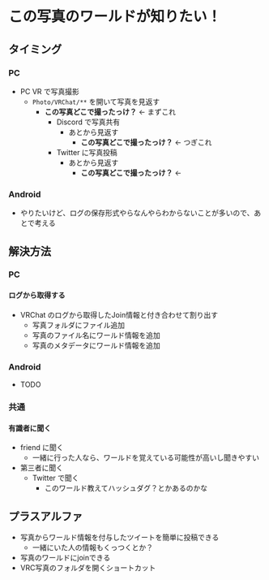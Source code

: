 # この写真のワールドが知りたい！
## タイミング
### PC
* PC VR で写真撮影
  * `Photo/VRChat/**` を開いて写真を見返す
    * **この写真どこで撮ったっけ？** <- まずこれ
      * Discord で写真共有
        * あとから見返す
          * **この写真どこで撮ったっけ？** <- つぎこれ
      * Twitter に写真投稿
        * あとから見返す
          * **この写真どこで撮ったっけ？** <- 

### Android
* やりたいけど、ログの保存形式やらなんやらわからないことが多いので、あとで考える


## 解決方法
### PC
#### ログから取得する
* VRChat のログから取得したJoin情報と付き合わせて割り出す
  * 写真フォルダにファイル追加
  * 写真のファイル名にワールド情報を追加
  * 写真のメタデータにワールド情報を追加

### Android
* TODO

### 共通
#### 有識者に聞く
* friend に聞く
  * 一緒に行った人なら、ワールドを覚えている可能性が高いし聞きやすい
* 第三者に聞く
  * Twitter で聞く
    * このワールド教えてハッシュダグ？とかあるのかな

## プラスアルファ
* 写真からワールド情報を付与したツイートを簡単に投稿できる
  * 一緒にいた人の情報もくっつくとか？
* 写真のワールドにjoinできる
* VRC写真のフォルダを開くショートカット
